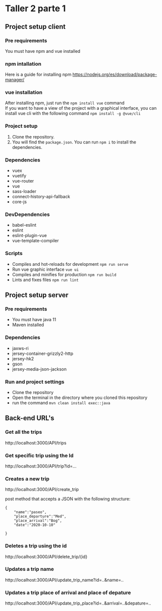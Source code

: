 # Taller 2 parte 1

## Project setup client

### Pre requirements
You must have npm and vue installed

### npm intallation
Here is a guide for installing npm
https://nodejs.org/es/download/package-manager/

### vue installation
After installing npm, just run the `npm install vue` command<br/>
If you want to have a view of the project with a graphical interface, you can install vue cli with the following command `npm install -g @vue/cli`

### Project setup
1. Clone the repository.
2. You will find the `package.json`. You can run `npm i` to install the dependencies.

### Dependencies

* vuex
* vuetify
* vue-router
* vue
* sass-loader
* connect-history-api-fallback
* core-js

### DevDependencies

* babel-eslint
* eslint
* eslint-plugin-vue
* vue-template-compiler

### Scripts

* Compiles and hot-reloads for development `npm run serve`
* Run vue graphic interface `vue ui`
* Compiles and minifies for production `npm run build`
* Lints and fixes files `npm run lint`


## Project setup server

### Pre requirements
* You must have java 11 
* Maven installed

### Dependencies
* jaxws-ri
* jersey-container-grizzly2-http
* jersey-hk2
* gson
* jersey-media-json-jackson
### Run and project settings
* Clone the repository
* Open the terminal in the directory where you cloned this repository
* run the command `mvn clean install exec::java`

## Back-end URL's

### Get all the trips 
http://localhost:3000/API/trips

### Get specific trip using the Id 
http://localhost:3000/API/trip?id=...

### Creates a new trip
http://localhost:3000/API/create_trip

post method that accepts a JSON with the following structure:<br/>

```
{
    "name":"paseo",
    "place_departure":"Med",
    "place_arrival":"Bog",
    "date":"2020-10-10"

}
```

### Deletes a trip using the id
http://localhost:3000/API/delete_trip/{id}

### Updates a trip name
http://localhost:3000/API/update_trip_name?id=..&name=..

### Updates a trip place of arrival and place of depature
http://localhost:3000/API/update_trip_place?id=..&arrival=..&depature=..
